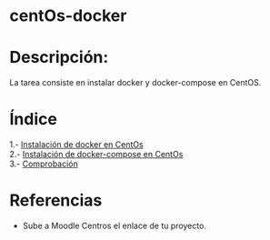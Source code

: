 # centOs-docker  

# Descripción:  

La tarea consiste en instalar docker y docker-compose en CentOS.

# Índice  

1.- [ Instalación de docker en CentOs ](https://github.com/anasalasro/centOs-docker/blob/main/instalacionDocker.md)  
2.- [ Instalación de docker-compose en CentOs ](https://github.com/anasalasro/centOs-docker/blob/main/instalacionCompose.md)  
3.- [ Comprobación ](https://github.com/anasalasro/centOs-docker/blob/main/comprobaciones.md) 

# Referencias

- Sube a Moodle Centros el enlace de tu proyecto.
